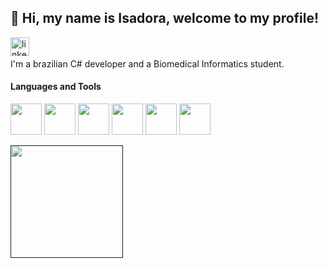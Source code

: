 ## 👋 Hi, my name is Isadora, welcome to my profile!
<a href='https://br.linkedin.com/in/isadoravieiraramos'><img align='left' alt="linkedin" src="https://cdn.jsdelivr.net/gh/devicons/devicon@latest/icons/linkedin/linkedin-plain.svg" height='30px'/></a>
<br/>
<br/>
I'm a brazilian C# developer and a Biomedical Informatics student.
<h4>Languages and Tools</h4>
<p float="left">
 <img width="50px" src="https://cdn.jsdelivr.net/gh/devicons/devicon/icons/dotnetcore/dotnetcore-original.svg" />
 <img width="50px" src="https://cdn.jsdelivr.net/gh/devicons/devicon/icons/javascript/javascript-original.svg" />
 <img width="50px" src="https://cdn.jsdelivr.net/gh/devicons/devicon/icons/react/react-original.svg" />
 <img width="50px" src="https://cdn.jsdelivr.net/gh/devicons/devicon@latest/icons/nodejs/nodejs-original-wordmark.svg" />
 <img width="50px" src="https://cdn.jsdelivr.net/gh/devicons/devicon@latest/icons/flutter/flutter-original.svg" />
 <img width="50px" src="https://cdn.jsdelivr.net/gh/devicons/devicon@latest/icons/dart/dart-original.svg" />
</p>   
<!--<p float="left">
  <h4>Learning</h4>
  <img width="50px" src="https://cdn.jsdelivr.net/gh/devicons/devicon@latest/icons/r/r-plain.svg" />
  <img width="50px" src="https://cdn.jsdelivr.net/gh/devicons/devicon@latest/icons/python/python-original-wordmark.svg" />
</p>-->

<a href="">
 <img height="180px" src="https://github-readme-stats-git-masterrstaa-rickstaa.vercel.app/api/top-langs/?username=isadora-vieira-ramos&layout=compact&bg_color=000&border_color=30A3DC&title_color=E94D5F&text_color=FFF" />
</a>



